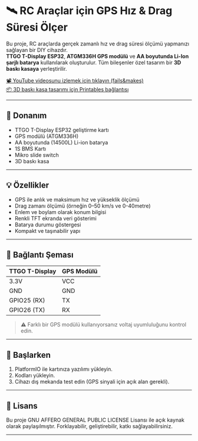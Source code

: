 # 🛰️ RC Araçlar için GPS Hız & Drag Süresi Ölçer

Bu proje, RC araçlarda gerçek zamanlı hız ve drag süresi ölçümü yapmanızı sağlayan bir DIY cihazdır.  
**TTGO T-Display ESP32**, **ATGM336H GPS modülü** ve **AA boyutunda Li-Ion şarjlı batarya** kullanılarak oluşturulur. Tüm bileşenler özel tasarım bir **3D baskı kasaya** yerleştirilir.

[📽️ YouTube videosunu izlemek için tıklayın (fails&makes)](https://www.youtube.com/@failsmakes)  
[📦 3D baskı kasa tasarımı için Printables bağlantısı](https://www.printables.com/)

---

## 🔧 Donanım

- TTGO T-Display ESP32 geliştirme kartı  
- GPS modülü (ATGM336H)  
- AA boyutunda (14500L) Li-ion batarya  
- 1S BMS Kartı
- Mikro slide switch
- 3D baskı kasa

---

## 💡 Özellikler

- GPS ile anlık ve maksimum hız ve yükseklik ölçümü  
- Drag zamanı ölçümü (örneğin 0–50 km/s ve 0-40metre)
- Enlem ve boylam olarak konum bilgisi
- Renkli TFT ekranda veri gösterimi  
- Batarya durumu göstergesi  
- Kompakt ve taşınabilir yapı

---

## 🔌 Bağlantı Şeması

| TTGO T-Display | GPS Modülü |
|----------------|------------|
| 3.3V           | VCC        |
| GND            | GND        |
| GPIO25 (RX)    | TX         |
| GPIO26 (TX)    | RX         |

> ⚠️ Farklı bir GPS modülü kullanıyorsanız voltaj uyumluluğunu kontrol edin.

---

## 🚀 Başlarken

1. PlatformIO ile kartınıza yazılımı yükleyin.  
2. Kodları yükleyin.  
3. Cihazı dış mekanda test edin (GPS sinyali için açık alan gerekli).

---

## 🧠 Lisans

Bu proje GNU AFFERO GENERAL PUBLIC LICENSE Lisansı ile açık kaynak olarak paylaşılmıştır. Forklayabilir, geliştirebilir, katkı sağlayabilirsiniz.

---
